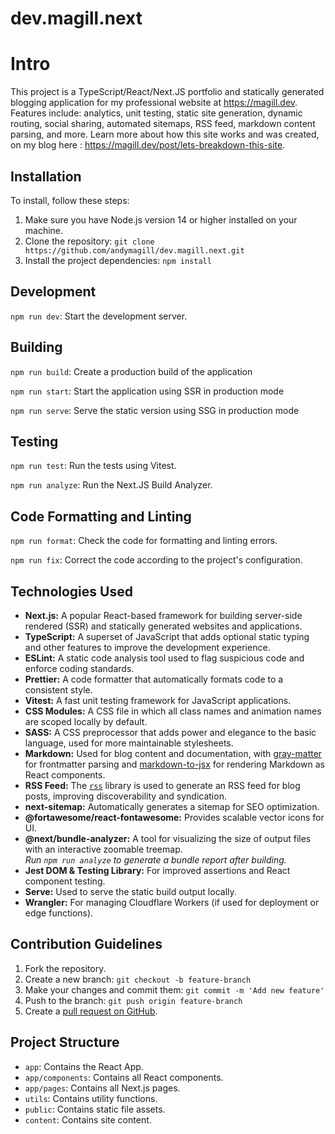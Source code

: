 # dev.magill.next

# Intro

This project is a TypeScript/React/Next.JS portfolio and statically generated blogging application for my professional website at https://magill.dev. Features include: analytics, unit testing, static site generation, dynamic routing, social sharing, automated sitemaps, RSS feed, markdown content parsing, and more. Learn more about how this site works and was created, on my blog here : https://magill.dev/post/lets-breakdown-this-site.

## Installation

To install, follow these steps:

1. Make sure you have Node.js version 14 or higher installed on your machine.
2. Clone the repository: `git clone https://github.com/andymagill/dev.magill.next.git`
3. Install the project dependencies: `npm install`

## Development

`npm run dev`: Start the development server.

## Building

`npm run build`: Create a production build of the application

`npm run start`: Start the application using SSR in production mode

`npm run serve`: Serve the static version using SSG in production mode

## Testing

`npm run test`: Run the tests using Vitest.

`npm run analyze`: Run the Next.JS Build Analyzer.

## Code Formatting and Linting

`npm run format`: Check the code for formatting and linting errors.

`npm run fix`: Correct the code according to the project's configuration.

## Technologies Used

- **Next.js:** A popular React-based framework for building server-side rendered (SSR) and statically generated websites and applications.
- **TypeScript:** A superset of JavaScript that adds optional static typing and other features to improve the development experience.
- **ESLint:** A static code analysis tool used to flag suspicious code and enforce coding standards.
- **Prettier:** A code formatter that automatically formats code to a consistent style.
- **Vitest:** A fast unit testing framework for JavaScript applications.
- **CSS Modules:** A CSS file in which all class names and animation names are scoped locally by default.
- **SASS:** A CSS preprocessor that adds power and elegance to the basic language, used for more maintainable stylesheets.
- **Markdown:** Used for blog content and documentation, with [gray-matter](https://www.npmjs.com/package/gray-matter) for frontmatter parsing and [markdown-to-jsx](https://www.npmjs.com/package/markdown-to-jsx) for rendering Markdown as React components.
- **RSS Feed:** The [`rss`](https://www.npmjs.com/package/rss) library is used to generate an RSS feed for blog posts, improving discoverability and syndication.
- **next-sitemap:** Automatically generates a sitemap for SEO optimization.
- **@fortawesome/react-fontawesome:** Provides scalable vector icons for UI.
- **@next/bundle-analyzer:** A tool for visualizing the size of output files with an interactive zoomable treemap.  
  _Run `npm run analyze` to generate a bundle report after building._
- **Jest DOM & Testing Library:** For improved assertions and React component testing.
- **Serve:** Used to serve the static build output locally.
- **Wrangler:** For managing Cloudflare Workers (if used for deployment or edge functions).

## Contribution Guidelines

1. Fork the repository.
2. Create a new branch: `git checkout -b feature-branch`
3. Make your changes and commit them: `git commit -m 'Add new feature'`
4. Push to the branch: `git push origin feature-branch`
5. Create a [pull request on GitHub](https://github.com/andymagill/dev.magill.next/pulls).

## Project Structure

- `app`: Contains the React App.
- `app/components`: Contains all React components.
- `app/pages`: Contains all Next.js pages.
- `utils`: Contains utility functions.
- `public`: Contains static file assets.
- `content`: Contains site content.
